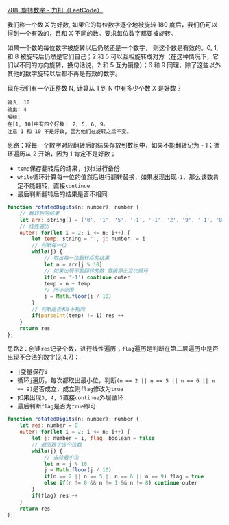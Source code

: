 [788. 旋转数字 - 力扣（LeetCode）](https://leetcode.cn/problems/rotated-digits/)

我们称一个数 X 为好数, 如果它的每位数字逐个地被旋转 180 度后，我们仍可以得到一个有效的，且和 X 不同的数。要求每位数字都要被旋转。

如果一个数的每位数字被旋转以后仍然还是一个数字， 则这个数是有效的。0, 1, 和 8 被旋转后仍然是它们自己；2 和 5 可以互相旋转成对方（在这种情况下，它们以不同的方向旋转，换句话说，2 和 5 互为镜像）；6 和 9 同理，除了这些以外其他的数字旋转以后都不再是有效的数字。

现在我们有一个正整数 N, 计算从 1 到 N 中有多少个数 X 是好数？

```
输入: 10
输出: 4
解释: 
在[1, 10]中有四个好数： 2, 5, 6, 9。
注意 1 和 10 不是好数, 因为他们在旋转之后不变。
```

思路：将每一个数字对应翻转后的结果存放到数组中，如果不能翻转记为 - 1；循环遍历从 2 开始，因为 1 肯定不是好数；

* `temp`保存翻转后的结果，`j`对`i`进行备份
* `while`循环计算每一位的值然后进行翻转替换，如果发现出现`-1`，那么该数肯定不能翻转，直接`continue`
* 最后判断翻转后的结果是否不相同

```js
function rotatedDigits(n: number): number {
  	// 翻转后的结果
    let arr: string[] = ['0', '1', '5', '-1', '-1', '2', '9', '-1', '8', '6'], res: number = 0
  	// 线性遍历
    outer: for(let i = 2; i <= n; i++) {
        let temp: string = '', j: number  = i
        // 判断每一位
        while(j) {
          	// 取出每一位翻转后的结果
            let n = arr[j % 10]
            // 如果出现不能翻转的数 直接停止当次循环
            if(n == '-1') continue outer
            temp = n + temp
          	// 所小范围
            j = Math.floor(j / 10)
        }
      	// 判断是否和i不相同
        if(parseInt(temp) != i) res ++
    }
    return res
};
```

思路2：创建`res`记录个数，进行线性遍历；`flag`遍历是判断在第二层遍历中是否出现不合法的数字(3,4,7)；

* `j`变量保存`i`
* 循环`j`遍历，每次都取出最小位，判断`(n == 2 || n == 5 || n == 6 || n == 9)`是否成立，成立则`flag`修改为`true`
* 如果出现`3, 4, 7`直接`continue`外层循环
* 最后判断`flag`是否为`true`即可

```js
function rotatedDigits(n: number): number {
    let res: number = 0
    outer: for(let i = 2; i <= n; i++) {
        let j: number = i, flag: boolean = false
      	// 遍历数字各个位数
        while(j) {
          	// 去除最小位
            let n = j % 10
            j = Math.floor(j / 10)
            if(n == 2 || n == 5 || n == 6 || n == 9) flag = true
            else if(n != 0 && n != 1 && n != 8) continue outer
        }
        if(flag) res ++
    }
    return res
};
```

